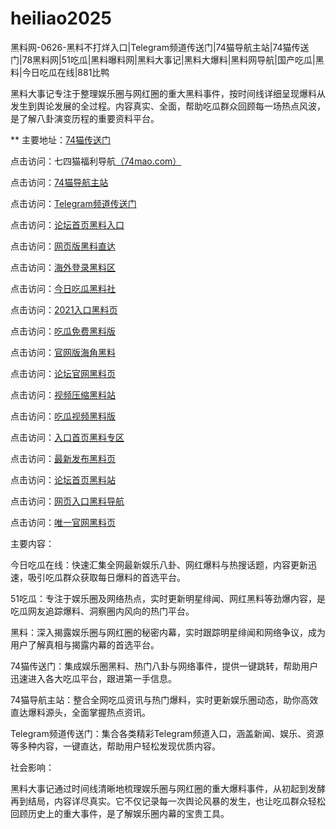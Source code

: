 # heiliao2025
黑料网-0626-黑料不打烊入口|Telegram频道传送门|74猫导航主站|74猫传送门|78黑料网|51吃瓜|黑料曝料网|黑料大事记|黑料大爆料|黑料网导航|国产吃瓜|黑料|今日吃瓜在线|881比鸭

黑料大事记专注于整理娱乐圈与网红圈的重大黑料事件，按时间线详细呈现爆料从发生到舆论发展的全过程。内容真实、全面，帮助吃瓜群众回顾每一场热点风波，是了解八卦演变历程的重要资料平台。

** 主要地址：<a href="https://74mao.com/">74猫传送门</a>

点击访问：七四猫福利导航<a href="https://74mao.com/">（74mao.com）</a>

点击访问：<a href="https://74mao.com/">74猫导航主站</a>

点击访问：<a href="https://74mao.com/">Telegram频道传送门</a>

点击访问：<a href="https://hj-955.pages.dev/">论坛首页黑料入口</a>  

点击访问：<a href="https://hj-956.pages.dev/">网页版黑料直达</a>  

点击访问：<a href="https://hj-957.pages.dev/">海外登录黑料区</a>  

点击访问：<a href="https://hj-958.pages.dev/">今日吃瓜黑料社</a>  

点击访问：<a href="https://hj-959.pages.dev/">2021入口黑料页</a>  

点击访问：<a href="https://hj-960.pages.dev/">吃瓜免费黑料版</a>  

点击访问：<a href="https://hj-961.pages.dev/">官网版海角黑料</a>  

点击访问：<a href="https://hj-962.pages.dev/">论坛官网黑料页</a>  

点击访问：<a href="https://hj-843.pages.dev/">视频压缩黑料站</a>  

点击访问：<a href="https://hj-846.pages.dev/">吃瓜视频黑料版</a>  

点击访问：<a href="https://hj-950.pages.dev/">入口首页黑料专区</a>  

点击访问：<a href="https://hj-951.pages.dev/">最新发布黑料页</a>  

点击访问：<a href="https://hj-952.pages.dev/">论坛首页黑料站</a>  

点击访问：<a href="https://hj-953.pages.dev/">网页入口黑料导航</a>  

点击访问：<a href="https://hj-954.pages.dev/">唯一官网黑料页</a>  

主要内容：

今日吃瓜在线：快速汇集全网最新娱乐八卦、网红爆料与热搜话题，内容更新迅速，吸引吃瓜群众获取每日爆料的首选平台。

51吃瓜：专注于娱乐圈及网络热点，实时更新明星绯闻、网红黑料等劲爆内容，是吃瓜网友追踪爆料、洞察圈内风向的热门平台。

黑料：深入揭露娱乐圈与网红圈的秘密内幕，实时跟踪明星绯闻和网络争议，成为用户了解真相与揭露内幕的首选平台。

74猫传送门：集成娱乐圈黑料、热门八卦与网络事件，提供一键跳转，帮助用户迅速进入各大吃瓜平台，跟进第一手信息。

74猫导航主站：整合全网吃瓜资讯与热门爆料，实时更新娱乐圈动态，助你高效直达爆料源头，全面掌握热点资讯。

Telegram频道传送门：集合各类精彩Telegram频道入口，涵盖新闻、娱乐、资源等多种内容，一键直达，帮助用户轻松发现优质内容。

社会影响：

黑料大事记通过时间线清晰地梳理娱乐圈与网红圈的重大爆料事件，从初起到发酵再到结局，内容详尽真实。它不仅记录每一次舆论风暴的发生，也让吃瓜群众轻松回顾历史上的重大事件，是了解娱乐圈内幕的宝贵工具。

<span style="display:none;">[Canonical link](）</span>
